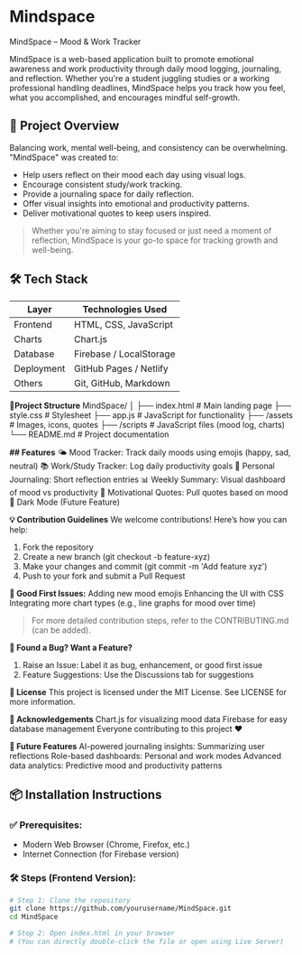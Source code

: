 # Mindspace
MindSpace – Mood & Work Tracker

MindSpace is a web-based application built to promote emotional awareness and work productivity through daily mood logging, journaling, and reflection. Whether you're a student juggling studies or a working professional handling deadlines, MindSpace helps you track how you feel, what you accomplished, and encourages mindful self-growth.

## 🚀 Project Overview
Balancing work, mental well-being, and consistency can be overwhelming. "MindSpace" was created to:

- Help users reflect on their mood each day using visual logs.
- Encourage consistent study/work tracking.
- Provide a journaling space for daily reflection.
- Offer visual insights into emotional and productivity patterns.
- Deliver motivational quotes to keep users inspired.

> Whether you're aiming to stay focused or just need a moment of reflection, MindSpace is your go-to space for tracking growth and well-being.


## 🛠 Tech Stack

| Layer       | Technologies Used             |
|-------------|-------------------------------|
| Frontend    | HTML, CSS, JavaScript         |
| Charts      | Chart.js                      |
| Database    | Firebase / LocalStorage       |
| Deployment  | GitHub Pages / Netlify        |
| Others      | Git, GitHub, Markdown         |

**📁Project Structure**
MindSpace/
│
├── index.html                # Main landing page
├── style.css                 # Stylesheet
├── app.js                    # JavaScript for functionality
├── /assets                   # Images, icons, quotes
├── /scripts                  # JavaScript files (mood log, charts)
└── README.md                 # Project documentation

**## Features**
🌤️ Mood Tracker: Track daily moods using emojis (happy, sad, neutral)
📚 Work/Study Tracker: Log daily productivity goals
📝 Personal Journaling: Short reflection entries
📊 Weekly Summary: Visual dashboard of mood vs productivity
💬 Motivational Quotes: Pull quotes based on mood
🌙 Dark Mode (Future Feature)

**💡 Contribution Guidelines**
We welcome contributions! Here’s how you can help:

1. Fork the repository
2. Create a new branch (git checkout -b feature-xyz)
3. Make your changes and commit (git commit -m 'Add feature xyz')
4. Push to your fork and submit a Pull Request


**🎯 Good First Issues:**
Adding new mood emojis
Enhancing the UI with CSS
Integrating more chart types (e.g., line graphs for mood over time)

> For more detailed contribution steps, refer to the CONTRIBUTING.md (can be added).


**🐛 Found a Bug? Want a Feature?**
1. Raise an Issue: Label it as bug, enhancement, or good first issue
2. Feature Suggestions: Use the Discussions tab for suggestions

**📌 License**
This project is licensed under the MIT License. See LICENSE for more information.

**👥 Acknowledgements**
Chart.js for visualizing mood data
Firebase for easy database management
Everyone contributing to this project ❤️

**🌱 Future Features**
AI-powered journaling insights: Summarizing user reflections
Role-based dashboards: Personal and work modes
Advanced data analytics: Predictive mood and productivity patterns

## 📦 Installation Instructions

### ✅ Prerequisites:
- Modern Web Browser (Chrome, Firefox, etc.)
- Internet Connection (for Firebase version)

### 🛠️ Steps (Frontend Version):

```bash
# Step 1: Clone the repository
git clone https://github.com/yourusername/MindSpace.git
cd MindSpace

# Step 2: Open index.html in your browser
# (You can directly double-click the file or open using Live Server)


